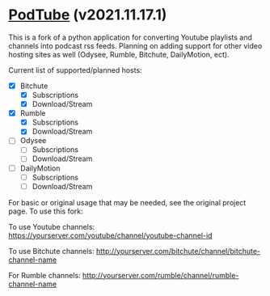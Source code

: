 # [PodTube](https://github.com/aquacash5/PodTube) (v2021.11.17.1)

This is a fork of a python application for converting Youtube playlists and channels into podcast rss feeds. Planning on adding support for other video hosting sites as well (Odysee, Rumble, Bitchute, DailyMotion, ect).

Current list of supported/planned hosts:
- [x] Bitchute
   - [x] Subscriptions
   - [x] Download/Stream
- [X] Rumble
   - [x] Subscriptions
   - [X] Download/Stream
- [ ] Odysee
   - [ ] Subscriptions
   - [ ] Download/Stream
- [ ] DailyMotion
   - [ ] Subscriptions
   - [ ] Download/Stream

For basic or original usage that may be needed, see the original project page. To use this fork:

To use Youtube channels:
https://yourserver.com/youtube/channel/youtube-channel-id

To use Bitchute channels:
http://yourserver.com/bitchute/channel/bitchute-channel-name

For Rumble channels:
http://yourserver.com/rumble/channel/rumble-channel-name